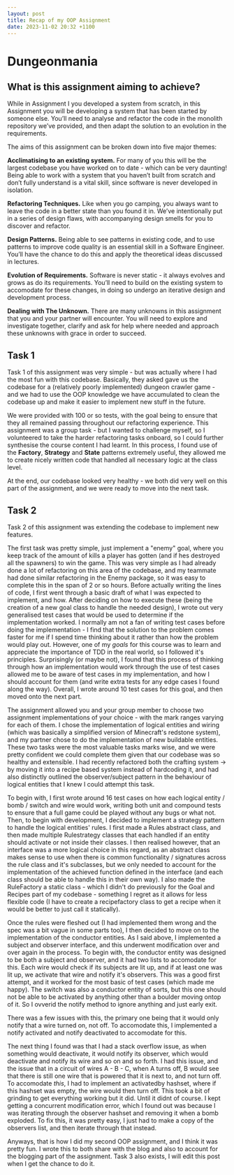 ```yaml
---
layout: post
title: Recap of my OOP Assignment
date: 2023-11-02 20:32 +1100
---
```

# Dungeonmania 

## What is this assignment aiming to achieve?

While in Assignment I you developed a system from scratch, in this Assignment you will be developing a system that has been started by someone else. You’ll need to analyse and refactor the code in the monolith repository we’ve provided, and then adapt the solution to an evolution in the requirements.

The aims of this assignment can be broken down into five major themes:


**Acclimatising to an existing system.**  For many of you this will be the largest codebase you have worked on to date - which can be very daunting! Being able to work with a system that you haven’t built from scratch and don’t fully understand is a vital skill, since software is never developed in isolation.

**Refactoring Techniques.** Like when you go camping, you always want to leave the code in a better state than you found it in. We’ve intentionally put in a series of design flaws, with accompanying design smells for you to discover and refactor.

**Design Patterns.** Being able to see patterns in existing code, and to use patterns to improve code quality is an essential skill in a Software Engineer. You’ll have the chance to do this and apply the theoretical ideas discussed in lectures.

**Evolution of Requirements.** Software is never static - it always evolves and grows as do its requirements. You’ll need to build on the existing system to accomodate for these changes, in doing so undergo an iterative design and development process.

**Dealing with The Unknown.** There are many unknowns in this assignment that you and your partner will encounter. You will need to explore and investigate together, clarify and ask for help where needed and approach these unknowns with grace in order to succeed.

## Task 1 

Task 1 of this assignment was very simple - but was actually where I had the most fun with this codebase. Basically, they asked gave us the codebase for a (relatively poorly implemented) dungeon crawler game - and we had to use the OOP knowledge we have accumulated to clean the codebase up and make it easier to implement new stuff in the future. 

We were provided with 100 or so tests, with the goal being to ensure that they all remained passing throughout our refactoring experience. This assignment was a group task - but I wanted to challenge myself, so I volunteered to take the harder refactoring tasks onboard, so I could further synthesise the course content I had learnt. In this process, I found use of the **Factory**, **Strategy** and **State** patterns extremely useful, they allowed me to create nicely written code that handled all necessary logic at the class level. 

At the end, our codebase looked very healthy - we both did very well on this part of the assignment, and we were ready to move into the next task. 

## Task 2

Task 2 of this assignment was extending the codebase to implement new features. 

The first task was pretty simple, just implement a "enemy" goal, where you keep track of the amount of kills a player has gotten (and if hes destroyed all the spawners) to win the game. This was very simple as I had already done a lot of refactoring on this area of the codebase, and my teammate had done similar refactoring in the Enemy package, so it was easy to complete this in the span of 2 or so hours. Before actually writing the lines of code, I first went through a basic draft of what I was expected to implement, and how. After deciding on how to execute these (being the creation of a new goal class to handle the needed design), 
I wrote out very generalised test cases that would be used to determine if the implementation worked. I normally am not a fan of writing test cases before doing the implementation - I find that the solution to the problem comes faster for me if I spend time thinking about it rather than how the problem would play out. However, one of my *goals* for this course was to learn and appreciate the importance of TDD in the real world, so I followed it's principles. Surprisingly (or maybe not), I found that this process of thinking through how an implementation would work through the use of test cases allowed me to be aware of test cases in my implementation, and how I should account for them (and write extra tests for any edge cases I found along the way). Overall, I wrote around 10 test cases for this goal, and then moved onto the next part. 

The assignment allowed you and your group member to choose two assignment implementations of your choice - with the mark ranges varying for each of them. I chose the implementation of logical entities and wiring (which was basically a simplified version of Minecraft's redstone system), and my partner chose to do the implementation of new buildable entities. These two tasks were the most valuable tasks marks wise, and we were pretty confident we could complete them given that our codebase was so healthy and extensible. I had recently refactored both the crafting system -> by moving it into a recipe based system instead of hardcoding it, and had also distinctly outlined the observer/subject pattern in the behaviour of logical entities that I knew I could attempt this task. 

To begin with, I first wrote around 16 test cases on how each logical entity / bomb / switch and wire would work, writing both unit and compound tests to ensure that a full game could be played without any bugs or what not. Then, to begin with development, I decided to implement a strategy pattern to handle the logical entities' rules. I first made a Rules abstract class, and then made multiple Rulestrategy classes that each handled if an entity should activate or not inside their classes. I then realised however, that an interface was a more logical choice in this regard, as an abstract class makes sense to use when there is common functionality / signatures across the rule class and it's subclasses, but we only needed to account for the implementation of the achieved function defined in the interface (and each class should be able to handle this in their own way). I also made the RuleFactory a static class - which I didn't do previously for the Goal and Recipes part of my codebase - something I regret as it allows for less flexible code (I have to create a recipefactory class to get a recipe when it would be better to just call it statically). 

Once the rules were fleshed out (I had implemented them wrong and the spec was a bit vague in some parts too), I then decided to move on to the implementation of the conductor entities. As I said above, I implemented a subject and observer interface, and this underwent modification over and over again in the process. To begin with, the conductor entity was designed to be both a subject and observer, and it had two lists to accomodate for this. Each wire would check if its subjects are lit up, and if at least one was lit up, we activate that wire and notify it's observers. This was a good first attempt, and it worked for the most basic of test cases (which made me happy). The switch was also a conductor entity of sorts, but this one should not be able to be activated by anything other than a boulder moving ontop of it. So I ovverid the notify method to ignore anything and just early exit. 

There was a few issues with this, the primary one being that it would only notify that a wire turned on, not off. To accomodate this, I implemented a notify activated and notify deactivated to accomodate for this. 

The next thing I found was that I had a stack overflow issue, as when something would deactivate, it would notify its observer, which would deactivate and notify its wire and so on and so forth. I had this issue, and the issue that in a circuit of wires A - B - C, when A turns off, B would see that there is still one wire that is powered that it is next to, and not turn off. To accomodate *this*, I had to implement an activatedby hashset, where if this hashset was empty, the wire would then turn off. This took a bit of grinding to get everything working but it did. Until it didnt of course. I kept getting a concurrent modification error, which I found out was because I was iterating through the observer hashset and removing it when a bomb exploded. To fix this, it was pretty easy, I just had to make a copy of the observers list, and then iterate through that instead. 

Anyways, that is how I did my second OOP assignment, and I think it was pretty fun. I wrote this to both share with the blog and also to account for the blogging part of the assignment. Task 3 also exists, I will edit this post when I get the chance to do it. 